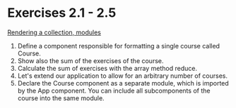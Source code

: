# Exercises 2.1 - 2.5

[Rendering a collection, modules](https://fullstackopen.com/en/part2/rendering_a_collection_modules)

1. Define a component responsible for formatting a single course called Course.
2. Show also the sum of the exercises of the course. 
3. Calculate the sum of exercises with the array method reduce.
4. Let's extend our application to allow for an arbitrary number of courses.
5. Declare the Course component as a separate module, which is imported by the App component. You can include all subcomponents of the course into the same module. 